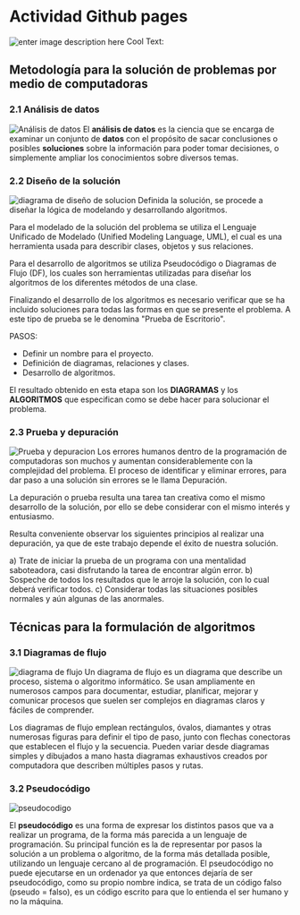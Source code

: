# Actividad Github pages

![enter image description here](https://images.cooltext.com/5330169.png)
<a href="http://es.cooltext.com" target="_top"><img src="https://cooltext.com/images/ct_pixel.gif" width="80" height="15" alt="Cool Text: Generador de Logotipos y Gráficos." border="0" /></a>

## Metodología para la solución de problemas por medio de computadoras

### 2.1 Análisis de datos
![Análisis de datos](https://www.questionpro.com/qp_userimages/sub-3/3175908/analisis-de-datos.jpg)
El **análisis de datos** es la ciencia que se encarga de examinar un conjunto de **datos** con el propósito de sacar conclusiones o posibles **soluciones** sobre la información para poder tomar decisiones, o simplemente ampliar los conocimientos sobre diversos temas.

### 2.2 Diseño de la solución
![diagrama de diseño de solucion](https://universidad-de-los-andes.gitbooks.io/fundamentos-de-programacion/content/Nivel1/img/Fig1-20.jpg)
Definida la solución, se procede a diseñar la lógica de modelando y desarrollando algoritmos.

Para el modelado de la solución del problema se utiliza el Lenguaje Unificado de Modelado (Unified Modeling Language, UML), el cual es una herramienta usada para describir clases, objetos y sus relaciones.

Para el desarrollo de algoritmos se utiliza Pseudocódigo o Diagramas de Flujo (DF), los cuales son herramientas utilizadas para diseñar los algoritmos de los diferentes métodos de una clase.

Finalizando el desarrollo de los algoritmos es necesario verificar que se ha incluido soluciones para todas las formas en que se presente el problema. A este tipo de prueba se le denomina "Prueba de Escritorio".

PASOS:

-   Definir un nombre para el proyecto.
-   Definición de diagramas, relaciones y clases.
-   Desarrollo de algoritmos.

El resultado obtenido en esta etapa son los  **DIAGRAMAS**  y los  **ALGORITMOS**  que especifican como se debe hacer para solucionar el problema.

### 2.3 Prueba y depuración
![Prueba y depuracion](http://3.bp.blogspot.com/-vFuesebkA0Y/UkHno9IRPDI/AAAAAAAAACU/pWJj9xCjFLc/s1600/slide-1-728.jpg)
Los errores humanos dentro de la programación de computadoras son muchos y aumentan considerablemente con la complejidad del problema. El proceso de identificar y eliminar errores, para dar paso a una solución sin errores se le llama Depuración.

La depuración o prueba resulta una tarea tan creativa como el mismo desarrollo de la solución, por ello se debe considerar con el mismo interés y entusiasmo.

Resulta conveniente observar los siguientes principios al realizar una depuración, ya que de este trabajo depende el éxito de nuestra solución.

a) Trate de iniciar la prueba de un programa con una mentalidad saboteadora, casi disfrutando la tarea de encontrar algún error.
b) Sospeche de todos los resultados que le arroje la solución, con lo cual deberá verificar todos.
c) Considerar todas las situaciones posibles normales y aún algunas de las anormales.

## Técnicas para la formulación de algoritmos 

### 3.1 Diagramas de flujo
![diagrama de flujo](https://upload.wikimedia.org/wikipedia/commons/thumb/3/3d/LampFlowchart_es.svg/1200px-LampFlowchart_es.svg.png)
Un diagrama de flujo es un diagrama que describe un proceso, sistema o algoritmo informático. Se usan ampliamente en numerosos campos para documentar, estudiar, planificar, mejorar y comunicar procesos que suelen ser complejos en diagramas claros y fáciles de comprender.

Los diagramas de flujo emplean rectángulos, óvalos, diamantes y otras numerosas figuras para definir el tipo de paso, junto con flechas conectoras que establecen el flujo y la secuencia. Pueden variar desde diagramas simples y dibujados a mano hasta diagramas exhaustivos creados por computadora que describen múltiples pasos y rutas. 

### 3.2 Pseudocódigo
![pseudocodigo](https://sites.google.com/site/jscalgoritmo/_/rsrc/1492907501305/ejercicios-en-pseudocodigo/factura.png)

El **pseudocódigo** es una forma de expresar los distintos pasos que va a realizar un programa, de la forma más parecida a un lenguaje de programación. Su principal función es la de representar por pasos la solución a un problema o algoritmo, de la forma más detallada posible, utilizando un lenguaje cercano al de programación. El pseudocódigo no puede ejecutarse en un ordenador ya que entonces dejaría de ser pseudocódigo, como su propio nombre indica, se trata de un código falso (pseudo = falso), es un código escrito para que lo entienda el ser humano y no la máquina.
